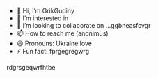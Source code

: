 - 👋 Hi, I’m GrikGudiny
- 👀 I’m interested in
- 💞️ I’m looking to collaborate on ...ggbneasfcvgr
- 📫 How to reach me (anonimus)
- 😄 Pronouns: Ukraine love 
- ⚡ Fun fact: fprgegregwrg
<!---bgfnytresgea
GrikGudiny/GrikGudiny is a ✨ special ✨ repository because its `README.md` (this file) appears on your GitHub profile.
You can click the Preview link to take a look at your changes.
--->rdgrsgeqwrfhtbe

